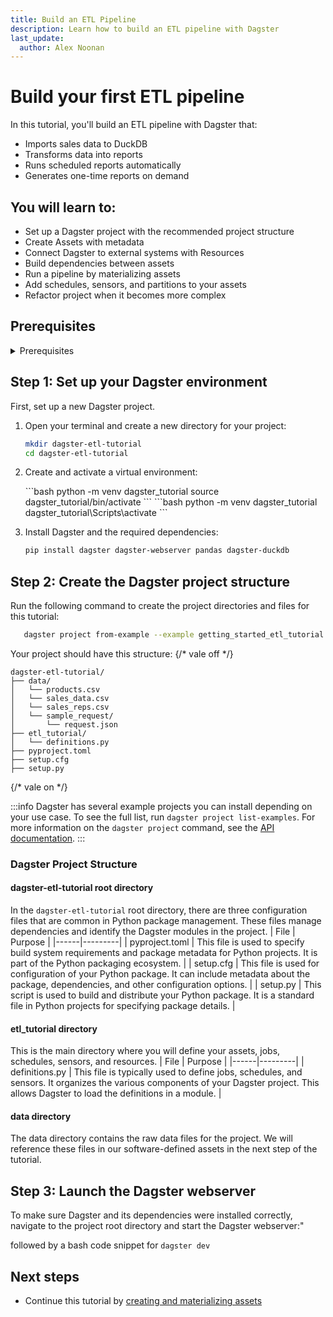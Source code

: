 ```yaml
---
title: Build an ETL Pipeline
description: Learn how to build an ETL pipeline with Dagster
last_update:
  author: Alex Noonan
---
```


# Build your first ETL pipeline

In this tutorial, you'll build an ETL pipeline with Dagster that:

- Imports sales data to DuckDB
- Transforms data into reports
- Runs scheduled reports automatically
- Generates one-time reports on demand

## You will learn to:

- Set up a Dagster project with the recommended project structure
- Create Assets with metadata
- Connect Dagster to external systems with Resources
- Build dependencies between assets
- Run a pipeline by materializing assets
- Add schedules, sensors, and partitions to your assets
- Refactor project when it becomes more complex

## Prerequisites

<details>
  <summary>Prerequisites</summary>

To follow the steps in this guide, you'll need:

- Basic Python knowledge
- Python 3.9+ installed on your system. Refer to the [Installation guide](/getting-started/installation) for information.
- Familiarity with SQL and Python data manipulation libraries, such as Pandas.
- Understanding of data pipelines and the extract, transform, and load process.
</details>


## Step 1: Set up your Dagster environment

First, set up a new Dagster project.

1. Open your terminal and create a new directory for your project:

   ```bash
   mkdir dagster-etl-tutorial
   cd dagster-etl-tutorial
   ```

2. Create and activate a virtual environment:

   <Tabs>
   <TabItem value="macos" label="MacOS">
   ```bash
   python -m venv dagster_tutorial
   source dagster_tutorial/bin/activate
   ```
   </TabItem>
   <TabItem value="windows" label="Windows">
   ```bash
   python -m venv dagster_tutorial
   dagster_tutorial\Scripts\activate
   ```
   </TabItem>
   </Tabs>

3. Install Dagster and the required dependencies:

   ```bash
   pip install dagster dagster-webserver pandas dagster-duckdb
   ```

## Step 2: Create the Dagster project structure

Run the following command to create the project directories and files for this tutorial:

   ```bash 
      dagster project from-example --example getting_started_etl_tutorial
   ```

Your project should have this structure:
{/* vale off */}
```
dagster-etl-tutorial/
├── data/
│   └── products.csv
│   └── sales_data.csv
│   └── sales_reps.csv
│   └── sample_request/
│       └── request.json
├── etl_tutorial/
│   └── definitions.py
├── pyproject.toml
├── setup.cfg
├── setup.py
```
{/* vale on */}

:::info
Dagster has several example projects you can install depending on your use case. To see the full list, run `dagster project list-examples`. For more information on the `dagster project` command, see the [API documentation](https://docs-preview.dagster.io/api/cli#dagster-project).
::: 

### Dagster Project Structure

#### dagster-etl-tutorial root directory

In the `dagster-etl-tutorial` root directory, there are three configuration files that are common in Python package management. These files manage dependencies and identify the Dagster modules in the project.
| File | Purpose |
|------|---------|
| pyproject.toml | This file is used to specify build system requirements and package metadata for Python projects. It is part of the Python packaging ecosystem. |
| setup.cfg | This file is used for configuration of your Python package. It can include metadata about the package, dependencies, and other configuration options. |
| setup.py | This script is used to build and distribute your Python package. It is a standard file in Python projects for specifying package details. |

#### etl_tutorial directory

This is the main directory where you will define your assets, jobs, schedules, sensors, and resources.
| File | Purpose |
|------|---------|
| definitions.py | This file is typically used to define jobs, schedules, and sensors. It organizes the various components of your Dagster project. This allows Dagster to load the definitions in a module. |

#### data directory

The data directory contains the raw data files for the project. We will reference these files in our software-defined assets in the next step of the tutorial.

## Step 3: Launch the Dagster webserver

To make sure Dagster and its dependencies were installed correctly, navigate to the project root directory and start the Dagster webserver:"

followed by a bash code snippet for `dagster dev`


## Next steps

- Continue this tutorial by [creating and materializing assets](/tutorial/etl-tutorial/02-create-and-materialize-assets)
